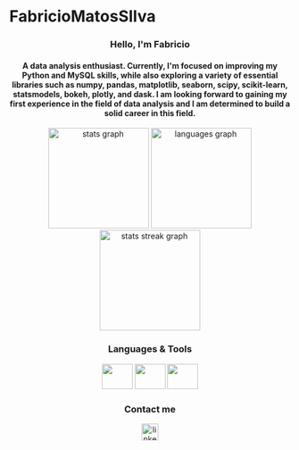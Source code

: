﻿# FabricioMatosSIlva

<h3 align="center">Hello, I'm Fabricio</h3>
<h4 align="center">A data analysis enthusiast. Currently, I'm focused on improving my Python and MySQL skills, while also exploring a variety of essential libraries such as numpy, pandas, matplotlib, seaborn, scipy, scikit-learn, statsmodels, bokeh, plotly, and dask. I am looking forward to gaining my first experience in the field of data analysis and I am determined to build a solid career in this field.</h4>
 <div align="center">
  <img src="https://github-readme-stats.vercel.app/api?hide_title=false&hide_rank=false&show_icons=true&include_all_commits=true&count_private=true&disable_animations=false&theme=midnight-purple&locale=en&hide_border=false&username=FabricioMatosSIlva" height="180" alt="stats graph" />
  
  <img src="https://github-readme-stats.vercel.app/api/top-langs?locale=en&hide_title=false&layout=compact&card_width=320&langs_count=10&theme=midnight-purple&hide_border=false&custom_title=Languages&username=FabricioMatosSIlva" height="180" alt="languages graph"  />
  
  <img src="https://streak-stats.demolab.com?user=FabricioMatosSIlva&theme=midnight-purple" height="180" alt="stats streak graph"/>
</div>
<h3 align="center">Languages & Tools</h3>
<div align="center">
  <img src="https://cdn.jsdelivr.net/gh/devicons/devicon/icons/python/python-original-wordmark.svg" height="45" width="55"/>
  <img src="https://cdn.jsdelivr.net/gh/devicons/devicon/icons/mysql/mysql-original.svg" height="45" width="55"/>
  <img src="https://cdn.jsdelivr.net/gh/devicons/devicon/icons/jupyter/jupyter-original.svg" height="45" width="55"/>

</div>
<div align="center">
  <h3 align="center">Contact me</h3>
    <a href="www.linkedin.com/in/fabrício-matos-silva" target="_blank">
    <img src="https://img.shields.io/static/v1?message=LinkedIn&logo=linkedin&label=&color=0077B5&logoColor=white&labelColor=&style=for-the-badge" height="30" alt="linkedin logo"  />
  </a>
</div>


